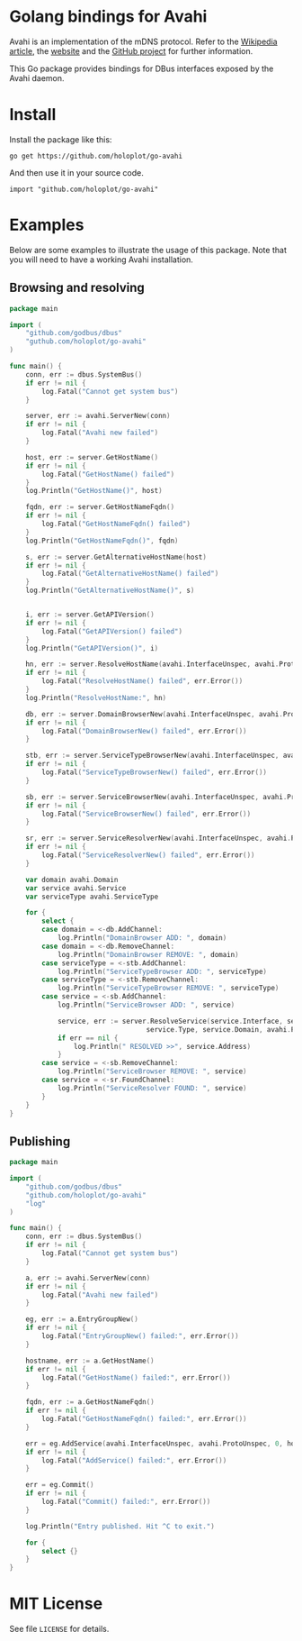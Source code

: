 # Golang bindings for Avahi

Avahi is an implementation of the mDNS protocol. Refer to the [Wikipedia article](https://en.wikipedia.org/wiki/Avahi_(software)),
the [website](https://www.avahi.org/) and the [GitHub project](https://github.com/lathiat/avahi) for further information.

This Go package provides bindings for DBus interfaces exposed by the Avahi daemon.

# Install

Install the package like this:

```
go get https://github.com/holoplot/go-avahi
```

And then use it in your source code.

```
import "github.com/holoplot/go-avahi"
```

# Examples

Below are some examples to illustrate the usage of this package.
Note that you will need to have a working Avahi installation.

## Browsing and resolving

```go
package main

import (
	"github.com/godbus/dbus"
	"guthub.com/holoplot/go-avahi"
)

func main() {
	conn, err := dbus.SystemBus()
	if err != nil {
		log.Fatal("Cannot get system bus")
	}

	server, err := avahi.ServerNew(conn)
	if err != nil {
		log.Fatal("Avahi new failed")
	}

	host, err := server.GetHostName()
	if err != nil {
		log.Fatal("GetHostName() failed")
	}
	log.Println("GetHostName()", host)

	fqdn, err := server.GetHostNameFqdn()
	if err != nil {
		log.Fatal("GetHostNameFqdn() failed")
	}
	log.Println("GetHostNameFqdn()", fqdn)

	s, err := server.GetAlternativeHostName(host)
	if err != nil {
		log.Fatal("GetAlternativeHostName() failed")
	}
	log.Println("GetAlternativeHostName()", s)


	i, err := server.GetAPIVersion()
	if err != nil {
		log.Fatal("GetAPIVersion() failed")
	}
	log.Println("GetAPIVersion()", i)

	hn, err := server.ResolveHostName(avahi.InterfaceUnspec, avahi.ProtoUnspec, fqdn, avahi.ProtoUnspec, 0)
	if err != nil {
		log.Fatal("ResolveHostName() failed", err.Error())
	}
	log.Println("ResolveHostName:", hn)

	db, err := server.DomainBrowserNew(avahi.InterfaceUnspec, avahi.ProtoUnspec, "", avahi.DOMAIN_BROWSER_TYPE_BROWSE, 0)
	if err != nil {
		log.Fatal("DomainBrowserNew() failed", err.Error())
	}

	stb, err := server.ServiceTypeBrowserNew(avahi.InterfaceUnspec, avahi.ProtoUnspec, "local", 0)
	if err != nil {
		log.Fatal("ServiceTypeBrowserNew() failed", err.Error())
	}

	sb, err := server.ServiceBrowserNew(avahi.InterfaceUnspec, avahi.ProtoUnspec, "_my-nifty-service._tcp._tcp", "local", 0)
	if err != nil {
		log.Fatal("ServiceBrowserNew() failed", err.Error())
	}

	sr, err := server.ServiceResolverNew(avahi.InterfaceUnspec, avahi.ProtoUnspec, "", "_my-nifty-service._tcp._tcp", "local", avahi.ProtoUnspec, 0)
	if err != nil {
		log.Fatal("ServiceResolverNew() failed", err.Error())
	}

	var domain avahi.Domain
	var service avahi.Service
	var serviceType avahi.ServiceType

	for {
		select {
		case domain = <-db.AddChannel:
			log.Println("DomainBrowser ADD: ", domain)
		case domain = <-db.RemoveChannel:
			log.Println("DomainBrowser REMOVE: ", domain)
		case serviceType = <-stb.AddChannel:
			log.Println("ServiceTypeBrowser ADD: ", serviceType)
		case serviceType = <-stb.RemoveChannel:
			log.Println("ServiceTypeBrowser REMOVE: ", serviceType)
		case service = <-sb.AddChannel:
			log.Println("ServiceBrowser ADD: ", service)

			service, err := server.ResolveService(service.Interface, service.Protocol, service.Name,
							      service.Type, service.Domain, avahi.ProtoUnspec, 0)
			if err == nil {
				log.Println(" RESOLVED >>", service.Address)
			}
		case service = <-sb.RemoveChannel:
			log.Println("ServiceBrowser REMOVE: ", service)
		case service = <-sr.FoundChannel:
			log.Println("ServiceResolver FOUND: ", service)
		}
	}
}
```

## Publishing

```go
package main

import (
	"github.com/godbus/dbus"
	"github.com/holoplot/go-avahi"
	"log"
)

func main() {
	conn, err := dbus.SystemBus()
	if err != nil {
		log.Fatal("Cannot get system bus")
	}

	a, err := avahi.ServerNew(conn)
	if err != nil {
		log.Fatal("Avahi new failed")
	}

	eg, err := a.EntryGroupNew()
	if err != nil {
		log.Fatal("EntryGroupNew() failed:", err.Error())
	}

	hostname, err := a.GetHostName()
	if err != nil {
		log.Fatal("GetHostName() failed:", err.Error())
	}

	fqdn, err := a.GetHostNameFqdn()
	if err != nil {
		log.Fatal("GetHostNameFqdn() failed:", err.Error())
	}

	err = eg.AddService(avahi.InterfaceUnspec, avahi.ProtoUnspec, 0, hostname, "_my-nifty-service._tcp", "local", fqdn, 1234, nil)
	if err != nil {
		log.Fatal("AddService() failed:", err.Error())
	}

	err = eg.Commit()
	if err != nil {
		log.Fatal("Commit() failed:", err.Error())
	}

	log.Println("Entry published. Hit ^C to exit.")

	for {
		select {}
	}
}
```

# MIT License

See file `LICENSE` for details.
